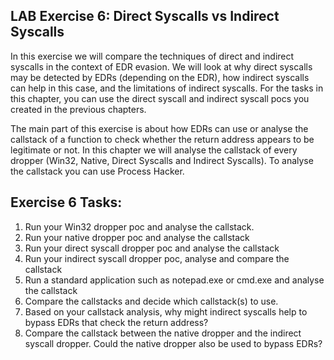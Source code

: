 ## LAB Exercise 6: Direct Syscalls vs Indirect Syscalls
In this exercise we will compare the techniques of direct and indirect syscalls in the context of EDR evasion. We will look at why direct syscalls may be detected by EDRs (depending on the EDR), how indirect syscalls can help in this case, and the limitations of indirect syscalls. For the tasks in this chapter, you can use the direct syscall and indirect syscall pocs you created in the previous chapters.

The main part of this exercise is about how EDRs can use or analyse the callstack of a function to check whether the return address appears to be legitimate or not. In this chapter we will analyse the callstack of every dropper (Win32, Native, Direct Syscalls and Indirect Syscalls). To analyse the callstack you can use Process Hacker.

## Exercise 6 Tasks: 
1. Run your Win32 dropper poc and analyse the callstack.
2. Run your native dropper poc and analyse the callstack
3. Run your direct syscall dropper poc and analyse the callstack
4. Run your indirect syscall dropper poc, analyse and compare the callstack
5. Run a standard application such as notepad.exe or cmd.exe and analyse the callstack
6. Compare the callstacks and decide which callstack(s) to use.
7. Based on your callstack analysis, why might indirect syscalls help to bypass EDRs that check the return address?
8. Compare the callstack between the native dropper and the indirect syscall dropper. Could the native dropper also be used to bypass EDRs? 





